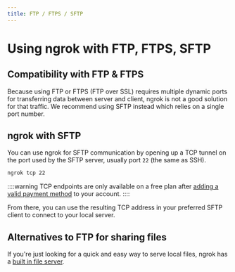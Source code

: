 ```yaml
---
title: FTP / FTPS / SFTP
---
```


# Using ngrok with FTP, FTPS, SFTP

## Compatibility with FTP & FTPS

Because using FTP or FTPS (FTP over SSL) requires multiple dynamic ports for transferring data between server and client, ngrok is not a good solution for that traffic. We recommend using SFTP instead which relies on a single port number.

## ngrok with SFTP

You can use ngrok for SFTP communication by opening up a TCP tunnel on the port used by the SFTP server, usually port `22` (the same as SSH).

```bash
ngrok tcp 22
```

::::warning
TCP endpoints are only available on a free plan after [adding a valid payment method](https://dashboard.ngrok.com/settings#id-verification) to your account.
::::

From there, you can use the resulting TCP address in your preferred SFTP client to connect to your local server.

## Alternatives to FTP for sharing files

If you're just looking for a quick and easy way to serve local files, ngrok has a [built in file server](/http/#file-serving).
